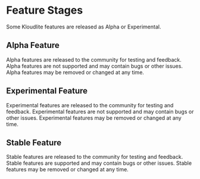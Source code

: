 # Feature Stages
Some Kloudlite features are released as Alpha or Experimental.

## Alpha Feature
Alpha features are released to the community for testing and feedback. Alpha features are not supported and may contain bugs or other issues. Alpha features may be removed or changed at any time.

## Experimental Feature
Experimental features are released to the community for testing and feedback. Experimental features are not supported and may contain bugs or other issues. Experimental features may be removed or changed at any time.

## Stable Feature
Stable features are released to the community for testing and feedback. Stable features are supported and may contain bugs or other issues. Stable features may be removed or changed at any time.

